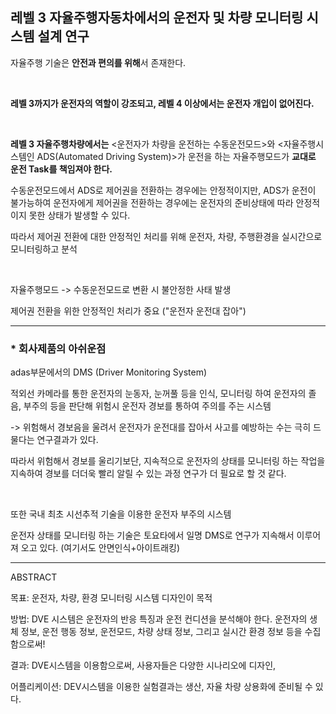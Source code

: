## 레벨 3 자율주행자동차에서의 운전자 및 차량 모니터링 시스템 설계 연구



자율주행 기술은 **안전과 편의를 위해**서 존재한다.

​    

**레벨 3까지가 운전자의 역할이 강조되고, 레벨 4 이상에서는 운전자 개입이 없어진다.**

​    

**레벨 3 자율주행차량에서는** <운전자가 차량을 운전하는 수동운전모드>와 <자율주행시스템인 ADS(Automated Driving System)>가 운전을 하는 자율주행모드가 **교대로 운전 Task를 책임져야 한다.**

수동운전모드에서 ADS로 제어권을 전환하는 경우에는 안정적이지만, ADS가 운전이 불가능하여 운전자에게 제어권을 전환하는 경우에는 운전자의 준비상태에 따라 안정적이지 못한 상태가 발생할 수 있다.

따라서 제어권 전환에 대한 안정적인 처리를 위해  운전자, 차량, 주행환경을 실시간으로 모니터링하고 분석

​    

<Remind> 자율주행모드 -> 수동운전모드로 변환 시  불안정한 사태 발생

제어권 전환을 위한 안정적인 처리가 중요 ("운전자 운전대 잡아")

---

### * 회사제품의 아쉬운점

adas부문에서의 DMS (Driver Monitoring System)

적외선 카메라를 통한 운전자의 눈동자, 눈꺼풀 등을 인식, 모니터링 하여 운전자의 졸음, 부주의 등을 판단해 위험시 운전자 경보를 통하여 주의를 주는 시스템

-> 위험해서 경보음을 울려서 운전자가 운전대를 잡아서 사고를 예방하는 수는 극히 드물다는 연구결과가 있다.

따라서 위험해서 경보를 울리기보단, 지속적으로 운전자의 상태를 모니터링 하는 작업을 지속하여  경보를 더더욱 빨리 알릴 수 있는 과정 연구가 더 필요로 할 것 같다.

​    

또한 국내 최초 시선추적 기술을 이용한 운전자 부주의 시스템

운전자 상태를 모니터링 하는 기술은  토요타에서 일명 DMS로 연구가 지속해서 이루어져 오고 있다. (여기서도 안면인식+아이트래킹)

---

ABSTRACT

목표: 운전자, 차량, 환경 모니터링 시스템 디자인이 목적

방법: DVE 시스템은 운전자의 반응 특징과 운전 컨디션을 분석해야 한다. 운전자의 생체 정보, 운전 행동 정보, 운전모드, 차량 상태 정보, 그리고 실시간 환경 정보 등을 수집함으로써!

결과: DVE시스템을 이용함으로써, 사용자들은 다양한 시나리오에 디자인, 

어플리케이션: DEV시스템을 이용한 실험결과는 생산, 자율 차량 상용화에 준비될 수 있다.
